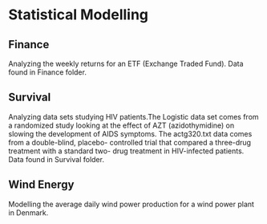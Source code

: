 Statistical Modelling
=========================


Finance
--------------------

Analyzing the weekly returns for an ETF (Exchange Traded Fund). Data found in Finance folder.

Survival
-----------------

Analyzing data sets studying HIV patients.The Logistic data set comes from a randomized study looking at the effect of AZT (azidothymidine) on slowing the development of AIDS symptoms. The actg320.txt data comes from a double-blind, placebo- controlled trial that compared a three-drug treatment with a standard two- drug treatment in HIV-infected patients. Data found in Survival folder.

Wind Energy
-----------------------

Modelling the average daily wind power production for a wind power plant in Denmark.
